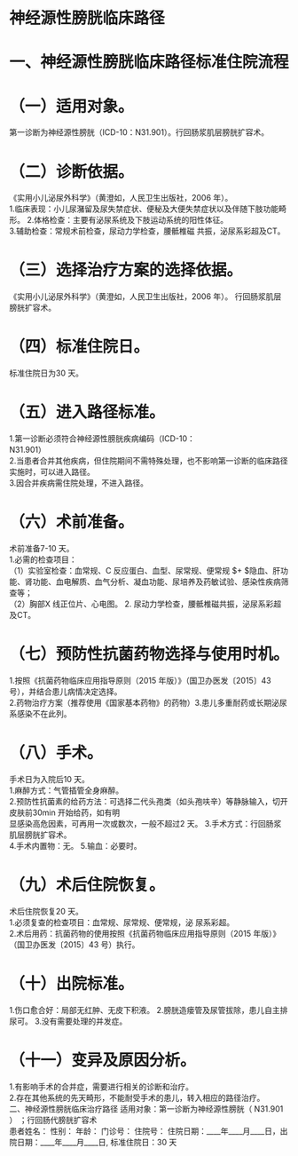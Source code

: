 # 神经源性膀胱临床路径  
# 一、神经源性膀胱临床路径标准住院流程  
# （一）适用对象。  
第一诊断为神经源性膀胱（ICD-10：N31.901）。行回肠浆肌层膀胱扩容术。  
# （二）诊断依据。  
《实用小儿泌尿外科学》（黄澄如，人民卫生出版社，2006 年）。  
1.临床表现：小儿尿潴留及尿失禁症状、便秘及大便失禁症状以及伴随下肢功能畸形。 2.体格检查：主要有泌尿系统及下肢运动系统的阳性体征。  
3.辅助检查：常规术前检查，尿动力学检查，腰骶椎磁 共振，泌尿系彩超及CT。  
# （三）选择治疗方案的选择依据。  
《实用小儿泌尿外科学》（黄澄如，人民卫生出版社，2006 年）。 行回肠浆肌层膀胱扩容术。  
# （四）标准住院日。  
标准住院日为30 天。  
# （五）进入路径标准。  
1.第一诊断必须符合神经源性膀胱疾病编码（ICD-10：  
N31.901）  
2.当患者合并其他疾病，但住院期间不需特殊处理，也不影响第一诊断的临床路径实施时，可以进入路径。  
3.因合并疾病需住院处理，不进入路径。  
# （六）术前准备。  
术前准备7-10 天。  
1.必需的检查项目：  
（1）实验室检查：血常规、C 反应蛋白、血型、尿常规、便常规 $+ $隐血、肝功能、肾功能、血电解质、血气分析、凝血功能、尿培养及药敏试验、感染性疾病筛查等；  
（2）胸部X 线正位片、心电图。 2. 尿动力学检查，腰骶椎磁共振，泌尿系彩超及CT。  
# （七）预防性抗菌药物选择与使用时机。  
1.按照《抗菌药物临床应用指导原则（2015 年版）》（国卫办医发〔2015〕43 号），并结合患儿病情决定选择。  
2.药物治疗方案（推荐使用《国家基本药物》的药物）3.患儿多重耐药或长期泌尿系感染不在此列。  
# （八）手术。  
手术日为入院后10 天。  
1.麻醉方式：气管插管全身麻醉。  
2.预防性抗菌素的给药方法：可选择二代头孢类（如头孢呋辛）等静脉输入，切开皮肤前30min 开始给药，如有明  
显感染高危因素，可再用一次或数次，一般不超过2 天。 3.手术方式：行回肠浆肌层膀胱扩容术。  
4.手术内置物：无。 5.输血：必要时。  
# （九）术后住院恢复。  
术后住院恢复20 天。  
1.必须复查的检查项目：血常规、尿常规、便常规，泌 尿系彩超。  
2.术后用药：抗菌药物的使用按照《抗菌药物临床应用指导原则（2015 年版）》（国卫办医发〔2015〕43 号）执行。  
# （十）出院标准。  
1.伤口愈合好：局部无红肿、无皮下积液。 2.膀胱造瘘管及尿管拔除，患儿自主排尿可。 3.没有需要处理的并发症。  
# （十一）变异及原因分析。  
1.有影响手术的合并症，需要进行相关的诊断和治疗。  
2.存在其他系统的先天畸形，不能耐受手术的患儿，转入相应的路径治疗。  
二、神经源性膀胱临床治疗路径  适用对象：第一诊断为神经源性膀胱（ N31.901 ） ；行回肠代膀胱扩容术  
患者姓名：             性别：     年龄：     门诊号：      住院号：             住院日期：____年____月____日，出院日期：____年____月____日,  标准住院日：30 天  

